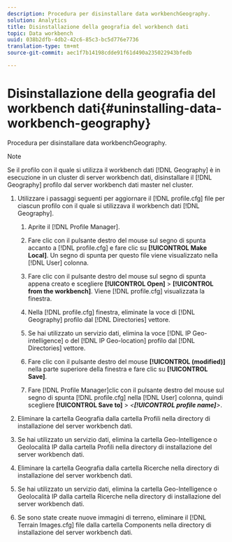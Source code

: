```yaml
---
description: Procedura per disinstallare data workbenchGeography.
solution: Analytics
title: Disinstallazione della geografia del workbench dati
topic: Data workbench
uuid: 038b2dfb-4db2-42c6-85c3-bc5d776e7736
translation-type: tm+mt
source-git-commit: aec1f7b14198cdde91f61d490a235022943bfedb

---
```



# Disinstallazione della geografia del workbench dati{#uninstalling-data-workbench-geography}

Procedura per disinstallare data workbenchGeography.

>[!NOTE]
>
>Se il profilo con il quale si utilizza il workbench dati [!DNL Geography] è in esecuzione in un cluster di server workbench dati, disinstallare il [!DNL Geography] profilo dal server workbench dati master nel cluster.

1. Utilizzare i passaggi seguenti per aggiornare il [!DNL profile.cfg] file per ciascun profilo con il quale si utilizzava il workbench dati [!DNL Geography].

   1. Aprite il [!DNL Profile Manager].
   1. Fare clic con il pulsante destro del mouse sul segno di spunta accanto a [!DNL profile.cfg] e fare clic su **[!UICONTROL Make Local]**. Un segno di spunta per questo file viene visualizzato nella [!DNL User] colonna.

   1. Fare clic con il pulsante destro del mouse sul segno di spunta appena creato e scegliere **[!UICONTROL Open]** > **[!UICONTROL from the workbench]**. Viene [!DNL profile.cfg] visualizzata la finestra.

   1. Nella [!DNL profile.cfg] finestra, eliminate la voce di [!DNL Geography] profilo dal [!DNL Directories] vettore.

   1. Se hai utilizzato un servizio dati, elimina la voce [!DNL IP Geo-intelligence] o del [!DNL IP Geo-location] profilo dal [!DNL Directories] vettore.

   1. Fare clic con il pulsante destro del mouse **[!UICONTROL (modified)]** nella parte superiore della finestra e fare clic su **[!UICONTROL Save]**.

   1. Fare [!DNL Profile Manager]clic con il pulsante destro del mouse sul segno di spunta [!DNL profile.cfg] nella [!DNL User] colonna, quindi scegliere **[!UICONTROL Save to]** > *&lt;**[!UICONTROL profile name]**>*.

1. Eliminare la cartella Geografia dalla cartella Profili nella directory di installazione del server workbench dati.
1. Se hai utilizzato un servizio dati, elimina la cartella Geo-Intelligence o Geolocalità IP dalla cartella Profili nella directory di installazione del server workbench dati.
1. Eliminare la cartella Geografia dalla cartella Ricerche nella directory di installazione del server workbench dati.
1. Se hai utilizzato un servizio dati, elimina la cartella Geo-Intelligence o Geolocalità IP dalla cartella Ricerche nella directory di installazione del server workbench dati.
1. Se sono state create nuove immagini di terreno, eliminare il [!DNL Terrain Images.cfg] file dalla cartella Components nella directory di installazione del server workbench dati.
